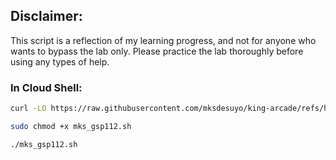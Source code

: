## Disclaimer:

This script is a reflection of my learning progress, and not for anyone who wants to bypass the lab only. Please practice the lab thoroughly before using any types of help.

### In Cloud Shell:

```bash
curl -LO https://raw.githubusercontent.com/mksdesuyo/king-arcade/refs/heads/main/Web%20Security%20Scanner%3A%20Qwik%20Start%20%7C%20GSP112/mks_gsp112.sh

sudo chmod +x mks_gsp112.sh

./mks_gsp112.sh
```